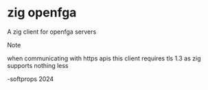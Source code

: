 # zig openfga

A zig client for openfga servers

> [!NOTE]  
> when communicating with https apis this client requires tls 1.3 as zig supports nothing less

\-softprops 2024